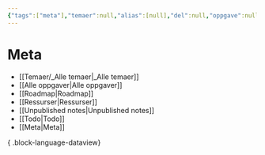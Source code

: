 ```yaml
---
{"tags":["meta"],"temaer":null,"alias":[null],"del":null,"oppgave":null,"fag":null,"eksamen":null,"dg-publish":true,"title":"Meta","date":"2023-05-31","modified":"2023-05-31","permalink":"/meta/","dgPassFrontmatter":true}
---
```



# Meta
- [[Temaer/_Alle temaer\|_Alle temaer]]
- [[Alle oppgaver\|Alle oppgaver]]
- [[Roadmap\|Roadmap]]
- [[Ressurser\|Ressurser]]
- [[Unpublished notes\|Unpublished notes]]
- [[Todo\|Todo]]
- [[Meta\|Meta]]

{ .block-language-dataview}
